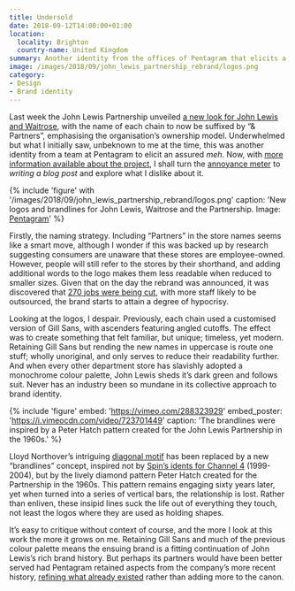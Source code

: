 ```yaml
---
title: Undersold
date: 2018-09-12T14:00:00+01:00
location:
  locality: Brighton
  country-name: United Kingdom
summary: Another identity from the offices of Pentagram that elicits a feeling somewhere between despair and indifference.
image: /images/2018/09/john_lewis_partnership_rebrand/logos.png
category:
- Design
- Brand identity
---
```

Last week the John Lewis Partnership unveiled [a new look for John Lewis and Waitrose][1], with the name of each chain to now be suffixed by “& Partners”, emphasising the organisation’s ownership model. Underwhelmed but what I initially saw, unbeknown to me at the time, this was another identity from a team at Pentagram to elicit an assured *meh*. Now, with [more information available about the project][2], I shall turn the [annoyance meter][3] to *writing a blog post* and explore what I dislike about it.

{% include 'figure' with '/images/2018/09/john_lewis_partnership_rebrand/logos.png'
  caption: 'New logos and brandlines for John Lewis, Waitrose and the Partnership. Image: [Pentagram](https://www.pentagram.com/work/the-john-lewis-partnership/story)'
%}

Firstly, the naming strategy. Including “Partners” in the store names seems like a smart move, although I wonder if this was backed up by research suggesting consumers are unaware that these stores are employee-owned. However, people will still refer to the stores by their shorthand, and adding additional words to the logo makes them less readable when reduced to smaller sizes. Given that on the day the rebrand was announced, it was discovered that [270 jobs were being cut][4], with more staff likely to be outsourced, the brand starts to attain a degree of hypocrisy.

Looking at the logos, I despair. Previously, each chain used a customised version of Gill Sans, with ascenders featuring angled cutoffs. The effect was to create something that felt familiar, but unique; timeless, yet modern. Retaining Gill Sans but rending the new names in uppercase is route one stuff; wholly unoriginal, and only serves to reduce their readability further. And when every other department store has slavishly adopted a monochrome colour palette, John Lewis sheds it’s dark green and follows suit. Never has an industry been so mundane in its collective approach to brand identity.

{% include 'figure'
  embed: 'https://vimeo.com/288323929'
  embed_poster: 'https://i.vimeocdn.com/video/723701449'
  caption: 'The brandlines were inspired by a Peter Hatch pattern created for the John Lewis Partnership in the 1960s.'
%}

Lloyd Northover’s intriguing [diagonal motif][5] has been replaced by a new “brandlines” concept, inspired not by [Spin’s idents for Channel 4][6] (1999-2004), but by the lively diamond pattern Peter Hatch created for the Partnership in the 1960s. This pattern remains engaging sixty years later, yet when turned into a series of vertical bars, the relationship is lost. Rather than enliven, these insipid lines suck the life out of everything they touch, not least the logos where they are used as holding shapes.

It’s easy to critique without context of course, and the more I look at this work the more it grows on me. Retaining Gill Sans and much of the previous colour palette means the ensuing brand is a fitting continuation of John Lewis’s rich brand history. But perhaps its partners would have been better served had Pentagram retained aspects from the company’s more recent history, [refining what already existed][7] rather than adding more to the canon.

[1]: https://www.pentagram.com/work/the-john-lewis-partnership/story
[2]: https://www.itsnicethat.com/features/pentagram-harry-pearce-the-john-lewis-partnership-redesign-graphic-design-050918
[3]: https://haiprl.andyhiggs.uk
[4]: https://www.theguardian.com/business/2018/sep/04/john-lewis-joins-department-store-rout-with-250-job-cuts
[5]: https://www.johnlloyd.uk.com/lloyd-northover/identity/2/1/
[6]: https://identcentral.co.uk/idents/channel-4/channel-4/channel-4-1999-2004/channel-4-idents-1999/
[7]: /2018/07/brands_renewed
